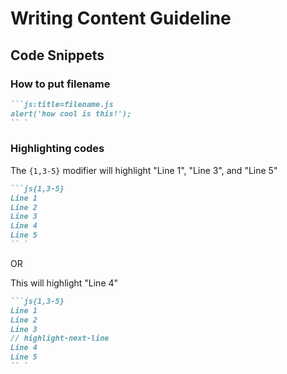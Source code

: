 # Writing Content Guideline

## Code Snippets

### How to put filename

```markdown
```js:title=filename.js
alert('how cool is this!');
`` `
```

### Highlighting codes

The `{1,3-5}` modifier will highlight "Line 1", "Line 3", and "Line 5"

```markdown
```js{1,3-5}
Line 1
Line 2
Line 3
Line 4
Line 5
`` `
```

OR 

This will highlight "Line 4"

```markdown
```js{1,3-5}
Line 1
Line 2
Line 3
// highlight-next-line
Line 4
Line 5
`` `
```

